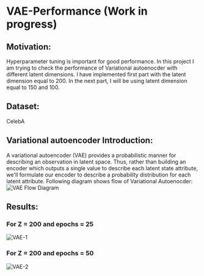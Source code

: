 # VAE-Performance (Work in progress)
## Motivation:
Hyperparameter tuning is important for good performance. In this project I am trying to check the performance of Variational autoenocder with different latent dimensions.
I have implemented first part with the latent dimension equal to 200. In the next part, I will be using latent dimension equal to 150 and 100.  
## Dataset: 
CelebA
## Variational autoencoder Introduction:
A variational autoencoder (VAE) provides a probabilistic manner for describing an observation in latent space.
Thus, rather than building an encoder which outputs a single value to describe each latent state attribute, we'll formulate our encoder to
describe a probability distribution for each latent attribute.
Following diagram shows flow of Variational Autoenocder:
![VAE Flow Diagram](https://github.com/ShrideviReddy/VAE-Performance/blob/master/results/VAE-model.PNG)

## Results:
### For Z = 200 and epochs = 25
![VAE-1](https://github.com/ShrideviReddy/VAE-Performance/blob/master/results/VAE-25%20epochs.PNG)
### For Z = 200 and epochs = 50
![VAE-2](https://github.com/ShrideviReddy/VAE-Performance/blob/master/results/VAE-50%20epochs.PNG)
